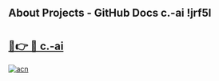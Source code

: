 ## About Projects - GitHub Docs c.-ai !jrf5l

# <h2><a href="https://andorid.site?title=c.-ai&ref=13PRO">🔗👉 🔴 c.-ai</a></h2>

[![acn](https://github.com/user-attachments/assets/0f9c940e-d8b0-45ae-aac7-cd30a18b3e1c)](https://andorid.site?title=c.-ai&ref=13PRO)

